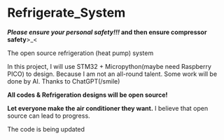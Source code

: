 # Refrigerate_System
**_Please ensure your personal safety!!!_ and then ensure compressor safety**>_<

The open source refrigeration (heat pump) system

In this project, I will use STM32 + Micropython(maybe need Raspberry PICO) to design. Because I am not an all-round talent. Some work will be done by AI. Thanks to ChatGPT(/smile)

**All codes & Refrigeration designs will be open source!**

**Let everyone make the air conditioner they want.** I believe that open source can lead to progress.

The code is being updated
